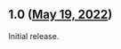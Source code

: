 ## 1.0 ([May 19, 2022](https://github.com/ramensoftware/windhawk-mods/blob/467699b935313e8785c14753b063c5fddc28ac87/mods/taskbar-volume-control.wh.cpp))

Initial release.
